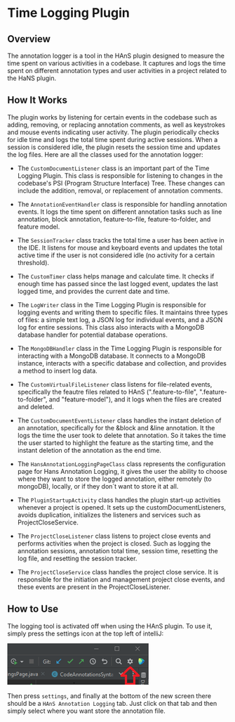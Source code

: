 # Time Logging Plugin

## Overview
The annotation logger is a tool in the HAnS plugin designed to measure the time spent on various activities in a codebase. It captures and logs the time spent on different annotation types and user activities in a project related to the HaNS plugin.

## How It Works
The plugin works by listening for certain events in the codebase such as adding, removing, or replacing annotation comments, as well as keystrokes and mouse events indicating user activity. The plugin periodically checks for idle time and logs the total time spent during active sessions. When a session is considered idle, the plugin resets the session time and updates the log files. Here are all the classes used for the annotation logger:

- The `CustomDocumentListener` class is an important part of the Time Logging Plugin. This class is responsible for listening to changes in the codebase's PSI (Program Structure Interface) Tree. These changes can include the addition, removal, or replacement of annotation comments.


- The `AnnotationEventHandler` class is responsible for handling annotation events. It logs the time spent on different annotation tasks such as line annotation, block annotation, feature-to-file, feature-to-folder, and feature model.


- The `SessionTracker` class tracks the total time a user has been active in the IDE. It listens for mouse and keyboard events and updates the total active time if the user is not considered idle (no activity for a certain threshold).


- The `CustomTimer` class helps manage and calculate time. It checks if enough time has passed since the last logged event, updates the last logged time, and provides the current date and time.


- The `LogWriter` class in the Time Logging Plugin is responsible for logging events and writing them to specific files. It maintains three types of files: a simple text log, a JSON log for individual events, and a JSON log for entire sessions. This class also interacts with a MongoDB database handler for potential database operations.


- The `MongoDBHandler` class in the Time Logging Plugin is responsible for interacting with a MongoDB database. It connects to a MongoDB instance, interacts with a specific database and collection, and provides a method to insert log data.


- The `CustomVirtualFileListener` class listens for file-related events, specifically the feautre files related to HAnS (".feature-to-file", ".feature-to-folder", and "feature-model"), and it logs when the files are created and deleted.


- The `CustomDocumentEventListener` class handles the instant deletion of an annotation, specifically for the &block and &line annotation. It the logs the time the user took to delete that annotation. So it takes the time the user started to highlight the feature as the starting time, and the instant deletion of the annotation as the end time.


- The `HansAnnotationLoggingPageClass` class represents the configuration page for Hans Annotation Logging, it gives the user the ability to choose where they want to store the logged annotation, either remotely (to mongoDB), locally, or if they don´t want to store it at all. 


- The `PluginStartupActivity` class handles the plugin start-up activities whenever a project is opened. It sets up the customDocumentListeners, avoids duplication, initializes  the listeners and services such as ProjectCloseService.


- The `ProjectCloseListener` class listens to project close events and performs activities when the project is closed. Such as logging the annotation sessions, annotation total time, session time, resetting the log file, and resetting the session tracker.


- The `ProjectCloseService` class handles the project close service. It is responsible for the initiation and management project close events, and these events are present in the ProjectCloseListener.



## How to Use
The logging tool is activated off when using the HAnS plugin. To use it, simply press the settings icon at the top left of intelliJ:

![](materials\HansSettingPage.png)

Then press `settings`, and finally at the bottom of the new screen there should be a `HAnS Annotation Logging` tab. Just click on that tab and then simply select where you want store the annotation file.